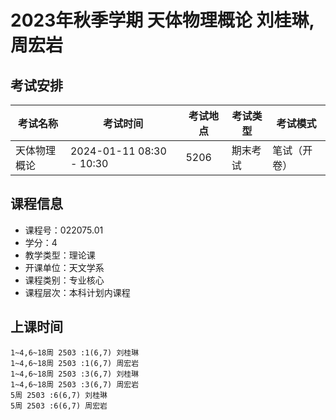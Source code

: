 # 2023年秋季学期 天体物理概论 刘桂琳, 周宏岩




## 考试安排

| 考试名称 | 考试时间 | 考试地点 | 考试类型 | 考试模式 |
| -------- | -------- | -------- | -------- | -------- |
| 天体物理概论 | 2024-01-11 08:30 - 10:30 | 5206 | 期末考试 | 笔试（开卷） |





## 课程信息

- 课程号：022075.01
- 学分：4
- 教学类型：理论课
- 开课单位：天文学系
- 课程类别：专业核心
- 课程层次：本科计划内课程

## 上课时间

```
1~4,6~18周 2503 :1(6,7) 刘桂琳
1~4,6~18周 2503 :1(6,7) 周宏岩
1~4,6~18周 2503 :3(6,7) 刘桂琳
1~4,6~18周 2503 :3(6,7) 周宏岩
5周 2503 :6(6,7) 刘桂琳
5周 2503 :6(6,7) 周宏岩
```

